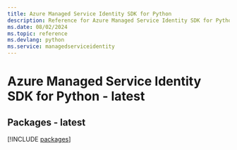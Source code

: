 ```yaml
---
title: Azure Managed Service Identity SDK for Python
description: Reference for Azure Managed Service Identity SDK for Python
ms.date: 08/02/2024
ms.topic: reference
ms.devlang: python
ms.service: managedserviceidentity
---
```

# Azure Managed Service Identity SDK for Python - latest
## Packages - latest
[!INCLUDE [packages](managed-service-identity-index.md)]